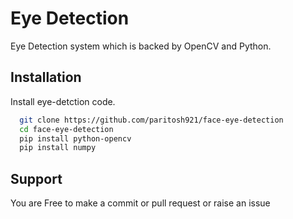 
# Eye Detection

Eye Detection system which is backed by OpenCV and Python.


## Installation

Install eye-detction code. 


```bash
  git clone https://github.com/paritosh921/face-eye-detection
  cd face-eye-detection
  pip install python-opencv
  pip install numpy

```
    
## Support

You are Free to make a commit or pull request or raise an issue

